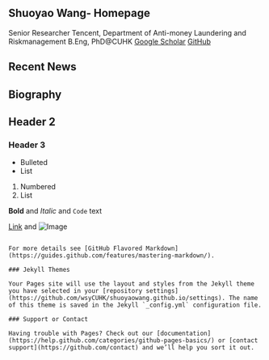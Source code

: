 ## Shuoyao Wang- Homepage
Senior Researcher
Tencent, Department of Anti-money Laundering and Riskmanagement
B.Eng, PhD@CUHK
[Google Scholar](https://github.com/wsyCUHK/shuoyaowang.github.io/edit/master/index.md)
[GitHub](https://github.com/wsyCUHK)

## Recent News


## Biography

## Header 2
### Header 3

- Bulleted
- List

1. Numbered
2. List

**Bold** and _Italic_ and `Code` text

[Link](url) and ![Image](src)
```

For more details see [GitHub Flavored Markdown](https://guides.github.com/features/mastering-markdown/).

### Jekyll Themes

Your Pages site will use the layout and styles from the Jekyll theme you have selected in your [repository settings](https://github.com/wsyCUHK/shuoyaowang.github.io/settings). The name of this theme is saved in the Jekyll `_config.yml` configuration file.

### Support or Contact

Having trouble with Pages? Check out our [documentation](https://help.github.com/categories/github-pages-basics/) or [contact support](https://github.com/contact) and we’ll help you sort it out.
